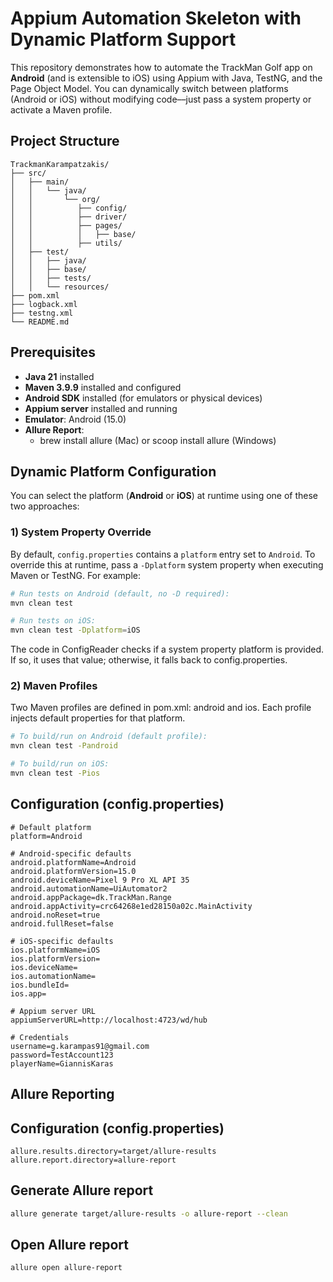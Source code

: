 # Appium Automation Skeleton with Dynamic Platform Support

This repository demonstrates how to automate the TrackMan Golf app on **Android** (and is extensible to iOS) using Appium with Java, TestNG, and the Page Object Model. You can dynamically switch between platforms (Android or iOS) without modifying code––just pass a system property or activate a Maven profile.

## Project Structure

```
TrackmanKarampatzakis/
├── src/
│   ├── main/
│   │   └── java/
│   │       └── org/
│   │          ├── config/
│   │          ├── driver/
│   │          ├── pages/
│   │          │   ├── base/
│   │          ├── utils/
│   ├── test/
│   │   ├── java/
│   │   ├── base/
│   │   ├── tests/
│   │   └── resources/
├── pom.xml
├── logback.xml
├── testng.xml
└── README.md
```

## Prerequisites

- **Java 21** installed
- **Maven 3.9.9** installed and configured
- **Android SDK** installed (for emulators or physical devices)
- **Appium server** installed and running
- **Emulator**: Android (15.0)
- **Allure Report**: 
  - brew install allure (Mac) or scoop install allure (Windows)

## Dynamic Platform Configuration

You can select the platform (**Android** or **iOS**) at runtime using one of these two approaches:

### 1) System Property Override

By default, `config.properties` contains a `platform` entry set to `Android`. To override this at runtime, pass a `-Dplatform` system property when executing Maven or TestNG. For example:

```bash
# Run tests on Android (default, no -D required):
mvn clean test

# Run tests on iOS:
mvn clean test -Dplatform=iOS
```
The code in ConfigReader checks if a system property platform is provided. If so, it uses that value; otherwise, it falls back to config.properties.

### 2) Maven Profiles

Two Maven profiles are defined in pom.xml: android and ios. Each profile injects default properties for that platform.

```bash
# To build/run on Android (default profile):
mvn clean test -Pandroid

# To build/run on iOS:
mvn clean test -Pios
```

## Configuration (config.properties)
```
# Default platform
platform=Android

# Android-specific defaults
android.platformName=Android
android.platformVersion=15.0
android.deviceName=Pixel 9 Pro XL API 35
android.automationName=UiAutomator2
android.appPackage=dk.TrackMan.Range
android.appActivity=crc64268e1ed28150a02c.MainActivity
android.noReset=true
android.fullReset=false

# iOS-specific defaults
ios.platformName=iOS
ios.platformVersion=
ios.deviceName=
ios.automationName=
ios.bundleId=
ios.app=

# Appium server URL
appiumServerURL=http://localhost:4723/wd/hub

# Credentials
username=g.karampas91@gmail.com
password=TestAccount123
playerName=GiannisKaras
```

## Allure Reporting

## Configuration (config.properties)
```
allure.results.directory=target/allure-results
allure.report.directory=allure-report
```

## Generate Allure report
```bash
allure generate target/allure-results -o allure-report --clean
```

## Open Allure report
```bash
allure open allure-report
```